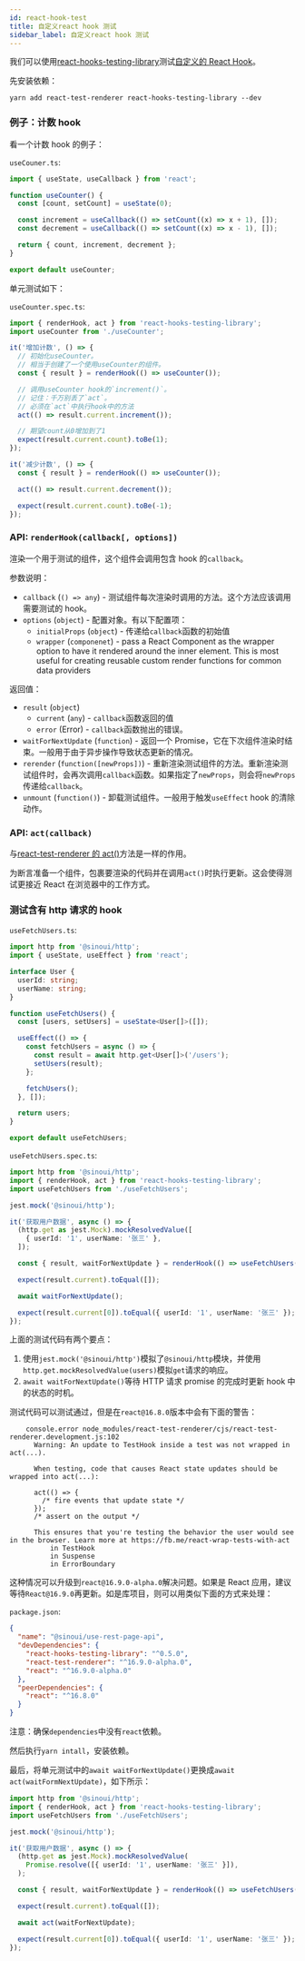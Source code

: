 ```yaml
---
id: react-hook-test
title: 自定义react hook 测试
sidebar_label: 自定义react hook 测试
---
```


我们可以使用[react-hooks-testing-library](https://github.com/mpeyper/react-hooks-testing-library)测试[自定义的 React Hook](https://zh-hans.reactjs.org/docs/hooks-custom.html)。

先安装依赖：

```shell
yarn add react-test-renderer react-hooks-testing-library --dev
```

### 例子：计数 hook

看一个计数 hook 的例子：

`useCouner.ts`:

```ts
import { useState, useCallback } from 'react';

function useCounter() {
  const [count, setCount] = useState(0);

  const increment = useCallback(() => setCount((x) => x + 1), []);
  const decrement = useCallback(() => setCount((x) => x - 1), []);

  return { count, increment, decrement };
}

export default useCounter;
```

单元测试如下：

`useCounter.spec.ts`:

```ts
import { renderHook, act } from 'react-hooks-testing-library';
import useCounter from './useCounter';

it('增加计数', () => {
  // 初始化useCounter。
  // 相当于创建了一个使用useCounter的组件。
  const { result } = renderHook(() => useCounter());

  // 调用useCounter hook的`increment()`。
  // 记住：千万别丢了`act`。
  // 必须在`act`中执行hook中的方法
  act(() => result.current.increment());

  // 期望count从0增加到了1
  expect(result.current.count).toBe(1);
});

it('减少计数', () => {
  const { result } = renderHook(() => useCounter());

  act(() => result.current.decrement());

  expect(result.current.count).toBe(-1);
});
```

### API: `renderHook(callback[, options])`

渲染一个用于测试的组件，这个组件会调用包含 hook 的`callback`。

参数说明：

- `callback` (`() => any`) - 测试组件每次渲染时调用的方法。这个方法应该调用需要测试的 hook。
- `options` (`object`) - 配置对象。有以下配置项：
  - `initialProps` (`object`) - 传递给`callback`函数的初始值
  - `wrapper` (`componenet`) - pass a React Component as the wrapper option to have it rendered around the inner element. This is most useful for creating reusable custom render functions for common data providers

返回值：

- `result` (`object`)
  - `current` (`any`) - `callback`函数返回的值
  - `error` (Error) - `callback`函数抛出的错误。
- `waitForNextUpdate` (`function`) - 返回一个 Promise，它在下次组件渲染时结束。一般用于由于异步操作导致状态更新的情况。
- `rerender` (`function([newProps])`) - 重新渲染测试组件的方法。重新渲染测试组件时，会再次调用`callback`函数。如果指定了`newProps`，则会将`newProps`传递给`callback`。
- `unmount` (`function()`) - 卸载测试组件。一般用于触发`useEffect` hook 的清除动作。

### API: `act(callback)`

与[react-test-renderer 的 act()](https://zh-hans.reactjs.org/docs/test-utils.html#act)方法是一样的作用。

为断言准备一个组件，包裹要渲染的代码并在调用`act()`时执行更新。这会使得测试更接近 React 在浏览器中的工作方式。

### 测试含有 http 请求的 hook

`useFetchUsers.ts`:

```ts
import http from '@sinoui/http';
import { useState, useEffect } from 'react';

interface User {
  userId: string;
  userName: string;
}

function useFetchUsers() {
  const [users, setUsers] = useState<User[]>([]);

  useEffect(() => {
    const fetchUsers = async () => {
      const result = await http.get<User[]>('/users');
      setUsers(result);
    };

    fetchUsers();
  }, []);

  return users;
}

export default useFetchUsers;
```

`useFetchUsers.spec.ts`:

```ts
import http from '@sinoui/http';
import { renderHook, act } from 'react-hooks-testing-library';
import useFetchUsers from './useFetchUsers';

jest.mock('@sinoui/http');

it('获取用户数据', async () => {
  (http.get as jest.Mock).mockResolvedValue([
    { userId: '1', userName: '张三' },
  ]);

  const { result, waitForNextUpdate } = renderHook(() => useFetchUsers());

  expect(result.current).toEqual([]);

  await waitForNextUpdate();

  expect(result.current[0]).toEqual({ userId: '1', userName: '张三' });
});
```

上面的测试代码有两个要点：

1. 使用`jest.mock('@sinoui/http')`模拟了`@sinoui/http`模块，并使用`http.get.mockResolvedValue(users)`模拟`get`请求的响应。
2. `await waitForNextUpdate()`等待 HTTP 请求 promise 的完成时更新 hook 中的状态的时机。

测试代码可以测试通过，但是在`react@16.8.0`版本中会有下面的警告：

```log
    console.error node_modules/react-test-renderer/cjs/react-test-renderer.development.js:102
      Warning: An update to TestHook inside a test was not wrapped in act(...).

      When testing, code that causes React state updates should be wrapped into act(...):

      act(() => {
        /* fire events that update state */
      });
      /* assert on the output */

      This ensures that you're testing the behavior the user would see in the browser. Learn more at https://fb.me/react-wrap-tests-with-act
          in TestHook
          in Suspense
          in ErrorBoundary
```

这种情况可以升级到`react@16.9.0-alpha.0`解决问题。如果是 React 应用，建议等待`React@16.9.0`再更新。如是库项目，则可以用类似下面的方式来处理：

`package.json`:

```json
{
  "name": "@sinoui/use-rest-page-api",
  "devDependencies": {
    "react-hooks-testing-library": "^0.5.0",
    "react-test-renderer": "^16.9.0-alpha.0",
    "react": "^16.9.0-alpha.0"
  },
  "peerDependencies": {
    "react": "^16.8.0"
  }
}
```

注意：确保`dependencies`中没有`react`依赖。

然后执行`yarn intall`，安装依赖。

最后，将单元测试中的`await waitForNextUpdate()`更换成`await act(waitFormNextUpdate)`，如下所示：

```ts
import http from '@sinoui/http';
import { renderHook, act } from 'react-hooks-testing-library';
import useFetchUsers from './useFetchUsers';

jest.mock('@sinoui/http');

it('获取用户数据', async () => {
  (http.get as jest.Mock).mockResolvedValue(
    Promise.resolve([{ userId: '1', userName: '张三' }]),
  );

  const { result, waitForNextUpdate } = renderHook(() => useFetchUsers());

  expect(result.current).toEqual([]);

  await act(waitForNextUpdate);

  expect(result.current[0]).toEqual({ userId: '1', userName: '张三' });
});
```
